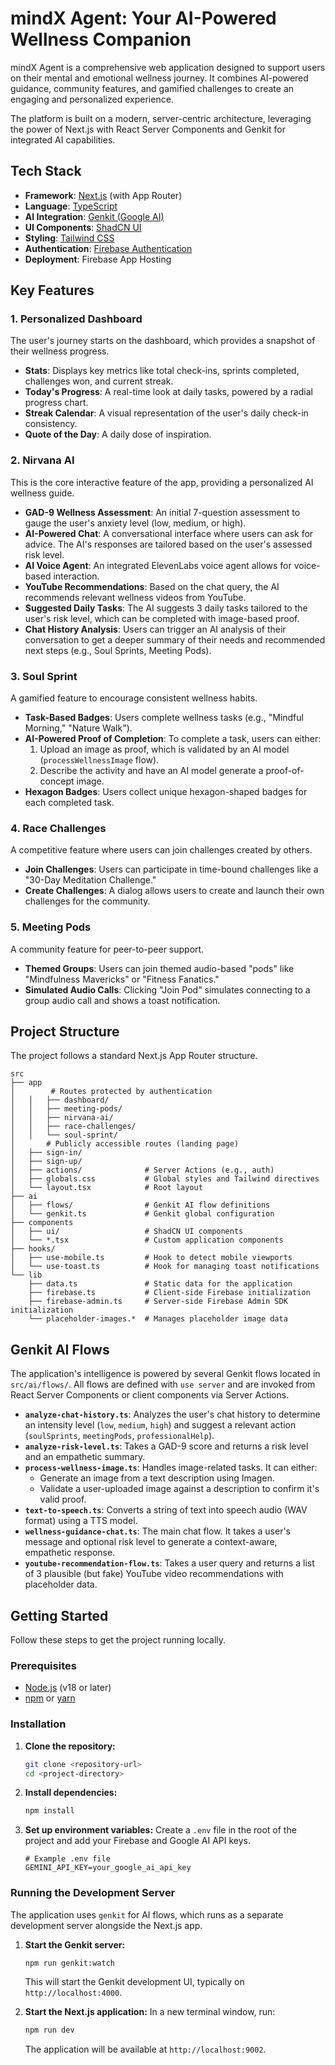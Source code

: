 
# mindX Agent: Your AI-Powered Wellness Companion

mindX Agent is a comprehensive web application designed to support users on their mental and emotional wellness journey. It combines AI-powered guidance, community features, and gamified challenges to create an engaging and personalized experience.

The platform is built on a modern, server-centric architecture, leveraging the power of Next.js with React Server Components and Genkit for integrated AI capabilities.

## Tech Stack

- **Framework**: [Next.js](https://nextjs.org/) (with App Router)
- **Language**: [TypeScript](https://www.typescriptlang.org/)
- **AI Integration**: [Genkit (Google AI)](https://firebase.google.com/docs/genkit)
- **UI Components**: [ShadCN UI](https://ui.shadcn.com/)
- **Styling**: [Tailwind CSS](https://tailwindcss.com/)
- **Authentication**: [Firebase Authentication](https://firebase.google.com/docs/auth)
- **Deployment**: Firebase App Hosting

## Key Features

### 1. Personalized Dashboard
The user's journey starts on the dashboard, which provides a snapshot of their wellness progress.
- **Stats**: Displays key metrics like total check-ins, sprints completed, challenges won, and current streak.
- **Today's Progress**: A real-time look at daily tasks, powered by a radial progress chart.
- **Streak Calendar**: A visual representation of the user's daily check-in consistency.
- **Quote of the Day**: A daily dose of inspiration.

### 2. Nirvana AI
This is the core interactive feature of the app, providing a personalized AI wellness guide.
- **GAD-9 Wellness Assessment**: An initial 7-question assessment to gauge the user's anxiety level (low, medium, or high).
- **AI-Powered Chat**: A conversational interface where users can ask for advice. The AI's responses are tailored based on the user's assessed risk level.
- **AI Voice Agent**: An integrated ElevenLabs voice agent allows for voice-based interaction.
- **YouTube Recommendations**: Based on the chat query, the AI recommends relevant wellness videos from YouTube.
- **Suggested Daily Tasks**: The AI suggests 3 daily tasks tailored to the user's risk level, which can be completed with image-based proof.
- **Chat History Analysis**: Users can trigger an AI analysis of their conversation to get a deeper summary of their needs and recommended next steps (e.g., Soul Sprints, Meeting Pods).

### 3. Soul Sprint
A gamified feature to encourage consistent wellness habits.
- **Task-Based Badges**: Users complete wellness tasks (e.g., "Mindful Morning," "Nature Walk").
- **AI-Powered Proof of Completion**: To complete a task, users can either:
  1.  Upload an image as proof, which is validated by an AI model (`processWellnessImage` flow).
  2.  Describe the activity and have an AI model generate a proof-of-concept image.
- **Hexagon Badges**: Users collect unique hexagon-shaped badges for each completed task.

### 4. Race Challenges
A competitive feature where users can join challenges created by others.
- **Join Challenges**: Users can participate in time-bound challenges like a "30-Day Meditation Challenge."
- **Create Challenges**: A dialog allows users to create and launch their own challenges for the community.

### 5. Meeting Pods
A community feature for peer-to-peer support.
- **Themed Groups**: Users can join themed audio-based "pods" like "Mindfulness Mavericks" or "Fitness Fanatics."
- **Simulated Audio Calls**: Clicking "Join Pod" simulates connecting to a group audio call and shows a toast notification.

## Project Structure

The project follows a standard Next.js App Router structure.

```
src
├── app
│        # Routes protected by authentication
│   │   ├── dashboard/
│   │   ├── meeting-pods/
│   │   ├── nirvana-ai/
│   │   ├── race-challenges/
│   │   └── soul-sprint/
│       # Publicly accessible routes (landing page)
│   ├── sign-in/
│   ├── sign-up/
│   ├── actions/              # Server Actions (e.g., auth)
│   ├── globals.css           # Global styles and Tailwind directives
│   └── layout.tsx            # Root layout
├── ai
│   ├── flows/                # Genkit AI flow definitions
│   └── genkit.ts             # Genkit global configuration
├── components
│   ├── ui/                   # ShadCN UI components
│   └── *.tsx                 # Custom application components
├── hooks/
│   ├── use-mobile.ts         # Hook to detect mobile viewports
│   └── use-toast.ts          # Hook for managing toast notifications
└── lib
    ├── data.ts               # Static data for the application
    ├── firebase.ts           # Client-side Firebase initialization
    ├── firebase-admin.ts     # Server-side Firebase Admin SDK initialization
    └── placeholder-images.*  # Manages placeholder image data
```

## Genkit AI Flows

The application's intelligence is powered by several Genkit flows located in `src/ai/flows/`. All flows are defined with `use server` and are invoked from React Server Components or client components via Server Actions.

- **`analyze-chat-history.ts`**: Analyzes the user's chat history to determine an intensity level (`low`, `medium`, `high`) and suggest a relevant action (`soulSprints`, `meetingPods`, `professionalHelp`).
- **`analyze-risk-level.ts`**: Takes a GAD-9 score and returns a risk level and an empathetic summary.
- **`process-wellness-image.ts`**: Handles image-related tasks. It can either:
  - Generate an image from a text description using Imagen.
  - Validate a user-uploaded image against a description to confirm it's valid proof.
- **`text-to-speech.ts`**: Converts a string of text into speech audio (WAV format) using a TTS model.
- **`wellness-guidance-chat.ts`**: The main chat flow. It takes a user's message and optional risk level to generate a context-aware, empathetic response.
- **`youtube-recommendation-flow.ts`**: Takes a user query and returns a list of 3 plausible (but fake) YouTube video recommendations with placeholder data.

## Getting Started

Follow these steps to get the project running locally.

### Prerequisites

- [Node.js](https://nodejs.org/en) (v18 or later)
- [npm](https://www.npmjs.com/) or [yarn](https://yarnpkg.com/)

### Installation

1.  **Clone the repository:**
    ```bash
    git clone <repository-url>
    cd <project-directory>
    ```

2.  **Install dependencies:**
    ```bash
    npm install
    ```

3.  **Set up environment variables:**
    Create a `.env` file in the root of the project and add your Firebase and Google AI API keys.
    ```
    # Example .env file
    GEMINI_API_KEY=your_google_ai_api_key
    ```

### Running the Development Server

The application uses `genkit` for AI flows, which runs as a separate development server alongside the Next.js app.

1.  **Start the Genkit server:**
    ```bash
    npm run genkit:watch
    ```
    This will start the Genkit development UI, typically on `http://localhost:4000`.

2.  **Start the Next.js application:**
    In a new terminal window, run:
    ```bash
    npm run dev
    ```
    The application will be available at `http://localhost:9002`.

